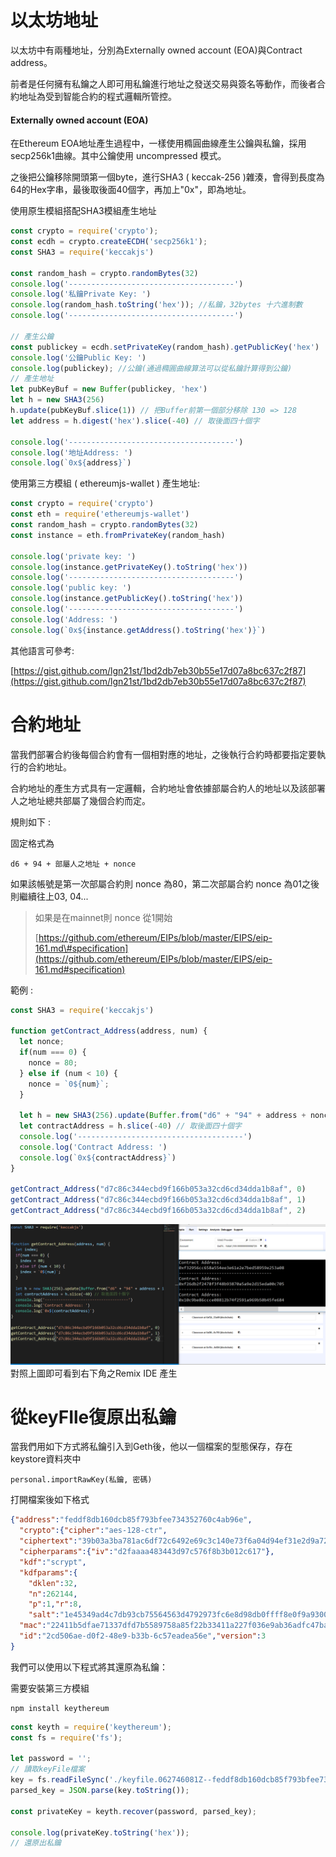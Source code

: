 # 以太坊地址

以太坊中有兩種地址，分別為Externally owned account \(EOA\)與Contract address。

前者是任何擁有私鑰之人即可用私鑰進行地址之發送交易與簽名等動作，而後者合約地址為受到智能合約的程式邏輯所管控。

#### Externally owned account \(EOA\)

在Ethereum EOA地址產生過程中，一樣使用橢圓曲線產生公鑰與私鑰，採用secp256k1曲線。其中公鑰使用 uncompressed 模式。

之後把公鑰移除開頭第一個byte，進行SHA3 \( keccak-256 \)雜湊，會得到長度為64的Hex字串，最後取後面40個字，再加上"0x"，即為地址。

使用原生模組搭配SHA3模組產生地址

```js
const crypto = require('crypto');
const ecdh = crypto.createECDH('secp256k1');
const SHA3 = require('keccakjs')

const random_hash = crypto.randomBytes(32)
console.log('-------------------------------------')
console.log('私鑰Private Key: ')
console.log(random_hash.toString('hex')); //私鑰，32bytes 十六進制數
console.log('-------------------------------------')

// 產生公鑰
const publickey = ecdh.setPrivateKey(random_hash).getPublicKey('hex')
console.log('公鑰Public Key: ')
console.log(publickey); //公鑰(通過橢圓曲線算法可以從私鑰計算得到公鑰)
// 產生地址
let pubKeyBuf = new Buffer(publickey, 'hex')
let h = new SHA3(256)
h.update(pubKeyBuf.slice(1)) // 把Buffer前第一個部分移除 130 => 128
let address = h.digest('hex').slice(-40) // 取後面四十個字

console.log('-------------------------------------')
console.log('地址Address: ')
console.log(`0x${address}`)
```

使用第三方模組 \( ethereumjs-wallet \) 產生地址:

```js
const crypto = require('crypto')
const eth = require('ethereumjs-wallet')
const random_hash = crypto.randomBytes(32)
const instance = eth.fromPrivateKey(random_hash)

console.log('private key: ')
console.log(instance.getPrivateKey().toString('hex'))
console.log('-------------------------------------')
console.log('public key: ')
console.log(instance.getPublicKey().toString('hex'))
console.log('-------------------------------------')
console.log('Address: ')
console.log(`0x${instance.getAddress().toString('hex')}`)
```

其他語言可參考:

[https://gist.github.com/lgn21st/1bd2db7eb30b55e17d07a8bc637c2f87](https://gist.github.com/lgn21st/1bd2db7eb30b55e17d07a8bc637c2f87)

# 合約地址

當我們部署合約後每個合約會有一個相對應的地址，之後執行合約時都要指定要執行的合約地址。

合約地址的產生方式具有一定邏輯，合約地址會依據部屬合約人的地址以及該部署人之地址總共部屬了幾個合約而定。

規則如下 :

固定格式為

```
d6 + 94 + 部屬人之地址 + nonce
```

如果該帳號是第一次部屬合約則 nonce 為80，第二次部屬合約 nonce 為01之後則繼續往上03, 04...

> 如果是在mainnet則 nonce 從1開始
>
> [https://github.com/ethereum/EIPs/blob/master/EIPS/eip-161.md\#specification](https://github.com/ethereum/EIPs/blob/master/EIPS/eip-161.md#specification)

範例 :

```js
const SHA3 = require('keccakjs')

function getContract_Address(address, num) {
  let nonce;
  if(num === 0) {
    nonce = 80;
  } else if (num < 10) {
    nonce = `0${num}`;
  }

  let h = new SHA3(256).update(Buffer.from("d6" + "94" + address + nonce, 'hex')).digest('hex');
  let contractAddress = h.slice(-40) // 取後面四十個字
  console.log('-------------------------------------')
  console.log('Contract Address: ')
  console.log(`0x${contractAddress}`)
}

getContract_Address("d7c86c344ecbd9f166b053a32cd6cd34dda1b8af", 0)
getContract_Address("d7c86c344ecbd9f166b053a32cd6cd34dda1b8af", 1)
getContract_Address("d7c86c344ecbd9f166b053a32cd6cd34dda1b8af", 2)
```

![](/assets/fefw24.png)對照上圖即可看到右下角之Remix IDE 產生

# 從keyFIle復原出私鑰

當我們用如下方式將私鑰引入到Geth後，他以一個檔案的型態保存，存在keystore資料夾中

```
personal.importRawKey(私鑰, 密碼)
```

打開檔案後如下格式

```json
{"address":"feddf8db160dcb85f793bfee734352760c4ab96e",
  "crypto":{"cipher":"aes-128-ctr",
  "ciphertext":"39b03a3ba781ac6df72c6492e69c3c140e73f6a04d94ef31e2d9a72449003d9b",
  "cipherparams":{"iv":"d2faaaa483443d97c576f8b3b012c617"},
  "kdf":"scrypt",
  "kdfparams":{
    "dklen":32,
    "n":262144,
    "p":1,"r":8,
    "salt":"1e45349ad4c7db93cb75564563d4792973fc6e8d98db0ffff8e0f9a93004ccd5"},
  "mac":"22411b5dfae71337dfd7b5589758a85f22b33411a227f036e9ab36adfc47ba87"},
  "id":"2cd506ae-d0f2-48e9-b33b-6c57eadea56e","version":3
}
```

我們可以使用以下程式將其還原為私鑰：

需要安裝第三方模組

```
npm install keythereum
```

```js
const keyth = require('keythereum');
const fs = require('fs');

let password = '';
// 讀取keyFile檔案
key = fs.readFileSync('./keyfile.062746081Z--feddf8db160dcb85f793bfee734352760c4ab96e'); 
parsed_key = JSON.parse(key.toString());

const privateKey = keyth.recover(password, parsed_key);

console.log(privateKey.toString('hex'));
// 還原出私鑰
```



